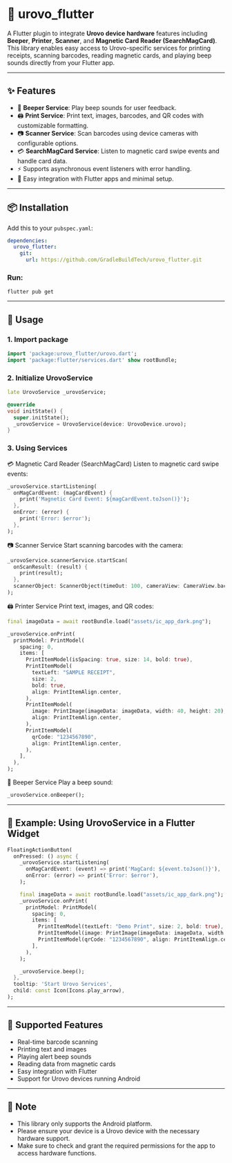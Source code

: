 # 🚀 urovo_flutter

A Flutter plugin to integrate **Urovo device hardware** features including **Beeper**, **Printer**, **Scanner**, and **Magnetic Card Reader (SearchMagCard)**. This library enables easy access to Urovo-specific services for printing receipts, scanning barcodes, reading magnetic cards, and playing beep sounds directly from your Flutter app.

---

## ✨ Features

- 🔔 **Beeper Service**: Play beep sounds for user feedback.  
- 🖨️ **Print Service**: Print text, images, barcodes, and QR codes with customizable formatting.  
- 📷 **Scanner Service**: Scan barcodes using device cameras with configurable options.  
- 💳 **SearchMagCard Service**: Listen to magnetic card swipe events and handle card data.  
- ⚡ Supports asynchronous event listeners with error handling.  
- 🧩 Easy integration with Flutter apps and minimal setup.  

---

## 📦 Installation

Add this to your `pubspec.yaml`:

```yaml
dependencies:
  urovo_flutter:
    git:
      url: https://github.com/GradleBuildTech/urovo_flutter.git
```

### Run:
```
flutter pub get
```
---
## 🚀 Usage
### 1. Import package

```dart
import 'package:urovo_flutter/urovo.dart';
import 'package:flutter/services.dart' show rootBundle;
```
### 2. Initialize UrovoService

```dart
late UrovoService _urovoService;

@override
void initState() {
  super.initState();
  _urovoService = UrovoService(device: UrovoDevice.urovo);
}
```

### 3. Using Services

💳 Magnetic Card Reader (SearchMagCard)
Listen to magnetic card swipe events:
```dart
_urovoService.startListening(
  onMagCardEvent: (magCardEvent) {
    print('Magnetic Card Event: ${magCardEvent.toJson()}');
  },
  onError: (error) {
    print('Error: $error');
  },
);
```
📷 Scanner Service
Start scanning barcodes with the camera:
```dart
_urovoService.scannerService.startScan(
  onScanResult: (result) {
    print(result);
  },
  scannerObject: ScannerObject(timeOut: 100, cameraView: CameraView.back),
);
```

🖨️ Printer Service
Print text, images, and QR codes:
```dart
final imageData = await rootBundle.load("assets/ic_app_dark.png");

_urovoService.onPrint(
  printModel: PrintModel(
    spacing: 0,
    items: [
      PrintItemModel(isSpacing: true, size: 14, bold: true),
      PrintItemModel(
        textLeft: "SAMPLE RECEIPT",
        size: 2,
        bold: true,
        align: PrintItemAlign.center,
      ),
      PrintItemModel(
        image: PrintImage(imageData: imageData, width: 40, height: 20),
        align: PrintItemAlign.center,
      ),
      PrintItemModel(
        qrCode: "1234567890",
        align: PrintItemAlign.center,
      ),
    ],
  ),
);
```

🔔 Beeper Service
Play a beep sound:
```dart
_urovoService.onBeeper();
```
---
## 📱 Example: Using UrovoService in a Flutter Widget

```dart
FloatingActionButton(
  onPressed: () async {
    _urovoService.startListening(
      onMagCardEvent: (event) => print('MagCard: ${event.toJson()}'),
      onError: (error) => print('Error: $error'),
    );

    final imageData = await rootBundle.load("assets/ic_app_dark.png");
    _urovoService.onPrint(
      printModel: PrintModel(
        spacing: 0,
        items: [
          PrintItemModel(textLeft: "Demo Print", size: 2, bold: true),
          PrintItemModel(image: PrintImage(imageData: imageData, width: 40, height: 20)),
          PrintItemModel(qrCode: "1234567890", align: PrintItemAlign.center),
        ],
      ),
    );

    _urovoService.beep();
  },
  tooltip: 'Start Urovo Services',
  child: const Icon(Icons.play_arrow),
);

```

---

## 🔧 Supported Features

- Real-time barcode scanning  
- Printing text and images  
- Playing alert beep sounds  
- Reading data from magnetic cards  
- Easy integration with Flutter  
- Support for Urovo devices running Android  

---

## 📌 Note

- This library only supports the Android platform.  
- Please ensure your device is a Urovo device with the necessary hardware support.  
- Make sure to check and grant the required permissions for the app to access hardware functions.  
